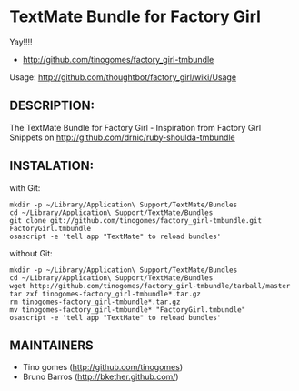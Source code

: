 TextMate Bundle for Factory Girl
================================
Yay!!!!

* <http://github.com/tinogomes/factory_girl-tmbundle>

Usage: <http://github.com/thoughtbot/factory_girl/wiki/Usage>

DESCRIPTION:
------------

The TextMate Bundle for Factory Girl - Inspiration from Factory Girl Snippets on <http://github.com/drnic/ruby-shoulda-tmbundle>

INSTALATION:
------------

with Git:

    mkdir -p ~/Library/Application\ Support/TextMate/Bundles
    cd ~/Library/Application\ Support/TextMate/Bundles
    git clone git://github.com/tinogomes/factory_girl-tmbundle.git FactoryGirl.tmbundle
    osascript -e 'tell app "TextMate" to reload bundles'

without Git:

    mkdir -p ~/Library/Application\ Support/TextMate/Bundles
    cd ~/Library/Application\ Support/TextMate/Bundles
    wget http://github.com/tinogomes/factory_girl-tmbundle/tarball/master
    tar zxf tinogomes-factory_girl-tmbundle*.tar.gz
    rm tinogomes-factory_girl-tmbundle*.tar.gz
    mv tinogomes-factory_girl-tmbundle* "FactoryGirl.tmbundle"
    osascript -e 'tell app "TextMate" to reload bundles'

MAINTAINERS
-----------

* Tino gomes (<http://github.com/tinogomes>)
* Bruno Barros (<http://bkether.github.com/>)
